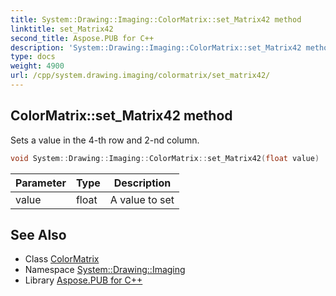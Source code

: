 ```yaml
---
title: System::Drawing::Imaging::ColorMatrix::set_Matrix42 method
linktitle: set_Matrix42
second_title: Aspose.PUB for C++
description: 'System::Drawing::Imaging::ColorMatrix::set_Matrix42 method. Sets a value in the 4-th row and 2-nd column in C++.'
type: docs
weight: 4900
url: /cpp/system.drawing.imaging/colormatrix/set_matrix42/
---
```

## ColorMatrix::set_Matrix42 method


Sets a value in the 4-th row and 2-nd column.

```cpp
void System::Drawing::Imaging::ColorMatrix::set_Matrix42(float value)
```


| Parameter | Type | Description |
| --- | --- | --- |
| value | float | A value to set |

## See Also

* Class [ColorMatrix](../)
* Namespace [System::Drawing::Imaging](../../)
* Library [Aspose.PUB for C++](../../../)

